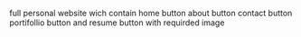 full personal website wich contain
home button
about button
contact button
portifollio button and
resume button
with requirded image
